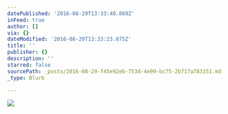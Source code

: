 ```yaml
---
datePublished: '2016-08-29T13:33:40.869Z'
inFeed: true
author: []
via: {}
dateModified: '2016-08-29T13:33:23.075Z'
title: ''
publisher: {}
description: ''
starred: false
sourcePath: _posts/2016-08-29-f45e92eb-753d-4e99-bc75-2b717a783151.md
_type: Blurb

---
```

![](https://the-grid-user-content.s3-us-west-2.amazonaws.com/8c017cc6-6879-4097-8ce4-8cc7381be2a7.jpg)